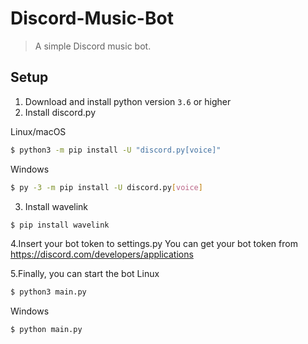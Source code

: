 # Discord-Music-Bot
> A simple Discord music bot.

## Setup
1. Download and install python version `3.6` or higher
2. Install discord.py

Linux/macOS
```sh
$ python3 -m pip install -U "discord.py[voice]"
```
Windows
```sh
$ py -3 -m pip install -U discord.py[voice]
```

3. Install wavelink

```sh
$ pip install wavelink
```
4.Insert your bot token to settings.py
You can get your bot token from https://discord.com/developers/applications

5.Finally, you can start the bot
Linux
```sh
$ python3 main.py
```
Windows
```sh
$ python main.py
```
